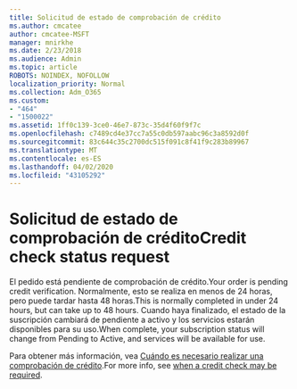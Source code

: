 ```yaml
---
title: Solicitud de estado de comprobación de crédito
ms.author: cmcatee
author: cmcatee-MSFT
manager: mnirkhe
ms.date: 2/23/2018
ms.audience: Admin
ms.topic: article
ROBOTS: NOINDEX, NOFOLLOW
localization_priority: Normal
ms.collection: Adm_O365
ms.custom:
- "464"
- "1500022"
ms.assetid: 1ff0c139-3ce0-46e7-873c-35d4f60f9f7c
ms.openlocfilehash: c7489cd4e37cc7a55c0db597aabc96c3a8592d0f
ms.sourcegitcommit: 83c644c35c2700dc515f091c8f41f9c283b89967
ms.translationtype: MT
ms.contentlocale: es-ES
ms.lasthandoff: 04/02/2020
ms.locfileid: "43105292"
---
```

# <a name="credit-check-status-request"></a><span data-ttu-id="4dbcf-102">Solicitud de estado de comprobación de crédito</span><span class="sxs-lookup"><span data-stu-id="4dbcf-102">Credit check status request</span></span>

<span data-ttu-id="4dbcf-103">El pedido está pendiente de comprobación de crédito.</span><span class="sxs-lookup"><span data-stu-id="4dbcf-103">Your order is pending credit verification.</span></span> <span data-ttu-id="4dbcf-104">Normalmente, esto se realiza en menos de 24 horas, pero puede tardar hasta 48 horas.</span><span class="sxs-lookup"><span data-stu-id="4dbcf-104">This is normally completed in under 24 hours, but can take up to 48 hours.</span></span> <span data-ttu-id="4dbcf-105">Cuando haya finalizado, el estado de la suscripción cambiará de pendiente a activo y los servicios estarán disponibles para su uso.</span><span class="sxs-lookup"><span data-stu-id="4dbcf-105">When complete, your subscription status will change from Pending to Active, and services will be available for use.</span></span>

<span data-ttu-id="4dbcf-106">Para obtener más información, vea [Cuándo es necesario realizar una comprobación de crédito](https://docs.microsoft.com/microsoft-365/commerce/billing-and-payments/pay-for-your-subscription?view=o365-worldwide#pay-by-invoice-check-or-eft).</span><span class="sxs-lookup"><span data-stu-id="4dbcf-106">For more info, see [when a credit check may be required](https://docs.microsoft.com/microsoft-365/commerce/billing-and-payments/pay-for-your-subscription?view=o365-worldwide#pay-by-invoice-check-or-eft).</span></span>
